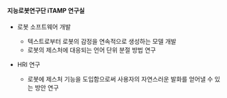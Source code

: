 #### 지능로봇연구단 iTAMP 연구실
  - 로봇 소프트웨어 개발
    * 텍스트로부터 로봇의 감정을 연속적으로 생성하는 모델 개발
    * 로봇의 제스처에 대응되는 언어 단위 분절 방법 연구

  - HRI 연구
    * 로봇에 제스처 기능을 도입함으로써 사용자의 자연스러운 발화를 얻어낼 수 있는 방안 연구